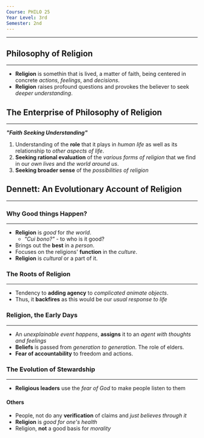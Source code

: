 ```yaml
---
Course: PHILO 25
Year Level: 3rd
Semester: 2nd
---
```

---
## Philosophy of Religion
---
- **Religion** is somethin that is lived, a matter of faith, being centered in concrete *actions*, *feelings*, and *decisions*.
- **Religion** raises profound questions and provokes the believer to seek *deeper understanding*.

## The Enterprise of Philosophy of Religion
---
***"Faith Seeking Understanding"***
1. Understanding of the **role** that it plays in *human life* as well as its relationship to *other aspects of life*.
2. **Seeking rational evaluation** of the *various forms of religion* that we find in our *own lives* and *the world around us*.
3. **Seeking broader sense** of the *possibilities of religion*

## Dennett: An Evolutionary Account of Religion
---
### Why Good things Happen?
---
- **Religion** is *good* for *the world*. 
	- *"Cui bono?"* - to who is it good?
- Brings out the **best** in a *person*.
- Focuses on the religions' **function** in the *culture*.
- **Religion** is *cultural* or a part of it.
### The Roots of Religion
---
- Tendency to **adding agency** to *complicated animate objects*.
- Thus, it **backfires** as this would be our *usual response to life*
### Religion, the Early Days
---
- An *unexplainable event happens*, **assigns** it to an *agent with thoughts and feelings*
- **Beliefs** is passed from *generation to generation*. The role of elders.
- **Fear of accountability** to freedom and actions.
### The Evolution of Stewardship
---
- **Religious leaders** use the *fear of God* to make people listen to them

#### Others
- People, not do any **verification** of claims and *just believes through it*
- **Religion** is *good for one's health*
- Religion, **not** a good basis for *morality*

